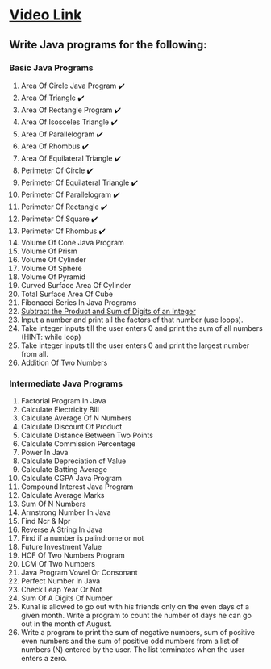 # [Video Link](https://youtu.be/ldYLYRNaucM)
## Write Java programs for the following: 

### Basic Java Programs
1. Area Of Circle Java Program ✔️
2. Area Of Triangle ✔️
3. Area Of Rectangle Program ✔️
4. Area Of Isosceles Triangle ✔️
5. Area Of Parallelogram ✔️
6. Area Of Rhombus ✔️
7. Area Of Equilateral Triangle ✔️
8. Perimeter Of Circle ✔️
9. Perimeter Of Equilateral Triangle ✔️
10. Perimeter Of Parallelogram ✔️
11. Perimeter Of Rectangle ✔️
12. Perimeter Of Square ✔️
13. Perimeter Of Rhombus ✔️
14. Volume Of Cone Java Program
15. Volume Of Prism
16. Volume Of Cylinder
17. Volume Of Sphere
18. Volume Of Pyramid
19. Curved Surface Area Of Cylinder
20. Total Surface Area Of Cube
21. Fibonacci Series In Java Programs
22. [Subtract the Product and Sum of Digits of an Integer](https://leetcode.com/problems/subtract-the-product-and-sum-of-digits-of-an-integer/)
23. Input a number and print all the factors of that number (use loops).
24. Take integer inputs till the user enters 0 and print the sum of all numbers
(HINT: while loop)
25. Take integer inputs till the user enters 0 and print the largest number from
all.
26. Addition Of Two Numbers

### Intermediate Java Programs
1. Factorial Program In Java
2. Calculate Electricity Bill
3. Calculate Average Of N Numbers
4. Calculate Discount Of Product
5. Calculate Distance Between Two Points 
6. Calculate Commission Percentage
7. Power In Java
8. Calculate Depreciation of Value
9. Calculate Batting Average
10. Calculate CGPA Java Program
11. Compound Interest Java Program
12. Calculate Average Marks
13. Sum Of N Numbers
14. Armstrong Number In Java
15. Find Ncr & Npr
16. Reverse A String In Java
17. Find if a number is palindrome or not 
18. Future Investment Value
19. HCF Of Two Numbers Program
20. LCM Of Two Numbers
21. Java Program Vowel Or Consonant 
22. Perfect Number In Java
23. Check Leap Year Or Not
24. Sum Of A Digits Of Number
25. Kunal is allowed to go out with his friends only on the even days of a given month. Write a program to count the number of days he can go out in the month of August.
26. Write a program to print the sum of negative numbers, sum of positive even numbers and the sum of positive odd numbers from a list of numbers (N) entered by the user. The list terminates when the user enters a zero.
